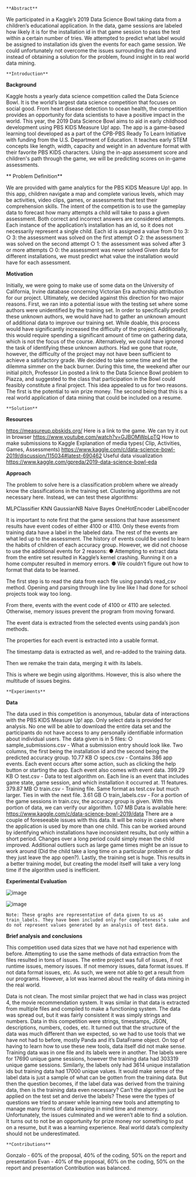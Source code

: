 	**Abstract**

We participated in a Kaggle’s 2019 Data Science Bowl taking data from a children’s educational application. In the data, game sessions are labeled how likely it is for the installation id in that game session to pass the test within a certain number of tries. We attempted to predict what label would be assigned to installation ids given the events for each game session. We could unfortunately not overcome the issues surrounding the data and instead of obtaining a solution for the problem, found insight in to real world data mining. 

	**Introduction**

**Background**
	
Kaggle hosts a yearly data science competition called the Data Science Bowl. It is the world’s largest data science competition that focuses on social good. From heart disease detection to ocean health, the competition provides an opportunity for data scientists to have a positive impact in the world.
This year, the 2019 Data Science Bowl aims to aid in early childhood development using PBS KIDS Measure Up! app. The app is a game-based learning tool developed as a part of the CPB-PBS Ready To Learn Initiative with funding from the U.S. Department of Education. It teaches early STEM concepts like length, width, capacity and weight in an adventure format with their favorite PBS KIDS characters. Using the in-app assessment score and children's path through the game, we will be predicting scores on in-game assessments.

**
Problem Definition**

We are provided with game analytics for the PBS KIDS Measure Up! app. In this app, children navigate a map and complete various levels, which may be activities, video clips, games, or assessments that test their comprehension skills. The intent of the competition is to use the gameplay data to forecast how many attempts a child will take to pass a given assessment. Both correct and incorrect answers are considered attempts. Each instance of the application’s installation has an id, so it does not necessarily represent a single child. Each id is assigned a value from 0 to 3:
○	3: the assessment was solved on the first attempt
○	2: the assessment was solved on the second attempt
○	1: the assessment was solved after 3 or more attempts
○	0: the assessment was never solved
Given data for different installations, we must predict what value the installation would have for each assessment. 

**Motivation**

Initially, we were going to make use of some data on the University of California, Irvine database concerning Victorian Era authorship attribution for our project. Ultimately, we decided against this direction for two major reasons. 
First, we ran into a potential issue with the testing set where some authors were unidentified by the training set. In order to specifically predict these unknown authors, we would have had to gather an unknown amount of additional data to improve our training set. While doable, this process would have significantly increased the difficulty of the project. Additionally, this would require spending a significant amount of time on gathering data, which is not the focus of the course. Alternatively, we could have ignored the task of identifying these unknown authors. Had we gone that route, however, the difficulty of the project may not have been sufficient to achieve a satisfactory grade.
We decided to take some time and let the dilemma simmer on the back burner. During this time, the weekend after our initial pitch, Professor Lin posted a link to the Data Science Bowl problem to Piazza, and suggested to the class that participation in the Bowl could feasibly constitute a final project. This idea appealed to us for two reasons. The first is the potential to win prize money. The second being that this is a real world application of data mining that could be included on a resume. 


	**Solution**

**Resources**

https://measureup.pbskids.org/ Here is a link to the game. We can try it out in browser
https://www.youtube.com/watch?v=GJBOMWpLpTQ How to make submissions to Kaggle
Explanation of media types( Clip, Activities, Games, Assessments) https://www.kaggle.com/c/data-science-bowl-2019/discussion/115034#latest-690462
Useful data visualization https://www.kaggle.com/gpreda/2019-data-science-bowl-eda

**Approach**

The problem to solve here is a classification problem where we already know the classifications in the training set. Clustering algorithms are not necessary here. Instead, we can test these algorithms:

MLPClassifier
KNN
GaussianNB
Naive Bayes
OneHotEncoder
LabelEncoder

It is important to note first that the game sessions that have assessment results have event codes of either 4100 or 4110. Only these events from training data have a label in the labeled data. The rest of the events are what led up to the assessment. The history of events could be used to learn the habits of children of each accuracy group. However, we did not choose to use the additional events for 2 reasons: 
●	Attempting to extract data from the entire set resulted in Kaggle’s kernel crashing. Running it on a home computer resulted in memory errors.
●	We couldn’t figure out how to format that data to be learned.

The first step is to read the data from each file using panda’s read_csv method. Opening and parsing through line by line like I had done for school projects took way too long.

From there, events with the event code of 4100 or 4110 are selected. Otherwise, memory issues prevent the program from moving forward. 

The event data is extracted from the selected events using panda’s json methods.

The properties for each event is extracted into a usable format. 

The timestamp data is extracted as well, and re-added to the training data.

Then we remake the train data, merging it with its labels.

This is where we begin using algorithms. However, this is also where the multitude of issues begins. 

	**Experiments**

**Data**

The data used in this competition is anonymous, tabular data of interactions with the PBS KIDS Measure Up! app. Only select data is provided for analysis. No one will be able to download the entire data set and the participants do not have access to any personally identifiable information about individual users. The data given is in 5 files:
○	sample_submissions.csv - What a submission entry should look like. Two columns, the first being the installation id and the second being the predicted accuracy group. 10.77 KB
○	specs.csv - Contains 386 app events. Each event occurs after some action, such as clicking the help button or starting the app. Each event also comes with event data. 399.29 KB
○	test.csv - Data to test algorithm on. Each line is an event that includes game state, game session, and which installation it occurred at. 11 features. 379.87 MB
○	train.csv - Training file. Same format as test.csv but much larger. Ties in with the next file. 3.61 GB
○	train_labels.csv - For a portion of the game sessions in train.csv, the accuracy group is given. With this portion of data, we can verify our algorithm. 1.07 MB
 Data is available here: https://www.kaggle.com/c/data-science-bowl-2019/data
There are a couple of foreseeable issues with this data. It will be noisy in cases where the application is used by more than one child. This can be worked around by identifying which installations have inconsistent results, but only within a short period. Changes over a long period could simply mean the child improved. Additional outliers such as large game times might be an issue to work around (Did the child take a long time on a particular problem or did they just leave the app open?). Lastly, the training set is huge. This results in a better training model, but creating the model itself will take a very long time if the algorithm used is inefficient.

**Experimental Evaluation**
 
 ![image](https://github.com/gtrivelli/2019-Kaggle/assets/128346485/61e4109a-9208-480b-8892-c92dd2fe7e5a)

![image](https://github.com/gtrivelli/2019-Kaggle/assets/128346485/455aa732-9430-434f-941a-49403dafe055)

	Note: These graphs are representative of data given to us as train_labels. They have been included only for completeness’s sake and do not represent values generated by an analysis of test data.

**Brief analysis and conclusions**

This competition used data sizes that we have not had experience with before. Attempting to use the same methods of data extraction from the files resulted in tons of issues. The entire project was full of issues, if not runtime issues, memory issues. If not memory issues, data format issues. If not data format issues, etc. As such, we were not able to get a result from our programs. However, a lot was learned about the reality of data mining in the real world.

Data is not clean. The most similar project that we had in class was project 4, the movie recommendation system. It was similar in that data is extracted from multiple files and compiled to make a functioning system. The data was spread out, but it was fairly consistent it was simply strings and numbers. Data in this competition were strings, timestamps, JSON, descriptions, numbers, codes, etc. It turned out that the structure of the data was much different than we expected, so we had to use tools that we have not had to before, mostly Panda and it’s DataFrame object. On top of having to learn how to use these new tools, data itself did not make sense. Training data was in one file and its labels were in another. The labels were for 17690 unique game sessions, however the training data had 303319 unique game sessions. Similarly, the labels only had 3614 unique installation ids but training data had 17000 unique values. It would make sense of the label data is just a sample of what can be gotten from the training data. But then the question becomes, if the label data was derived from the training data, then is the training data even necessary? Can’t the algorithm just be applied on the test set and derive the labels? 
These were the types of questions we tried to answer while learning new tools and attempting to manage many forms of data keeping in mind time and memory. Unfortunately, the issues culminated and we weren’t able to find a solution. It turns out to not be an opportunity for prize money nor something to put on a resume, but it was a learning experience. Real world data’s complexity should not be underestimated.

	**Contributions**
Gonzalo - 60% of the proposal, 40% of the coding, 50% on the report and presentation 
Evan - 40% of the proposal, 60% on the coding, 50% on the report and presentation
Contribution was balanced.
